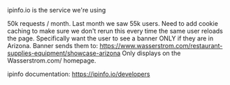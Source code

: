 ipinfo.io is the service we're using

50k requests / month.
Last month we saw 55k users.
Need to add cookie caching to make sure we don't rerun this every time the same user reloads the page.
Specifically want the user to see a banner ONLY if they are in Arizona.
Banner sends them to: https://www.wasserstrom.com/restaurant-supplies-equipment/showcase-arizona
Only displays on the Wasserstrom.com/ homepage.

ipinfo documentation:
https://ipinfo.io/developers
